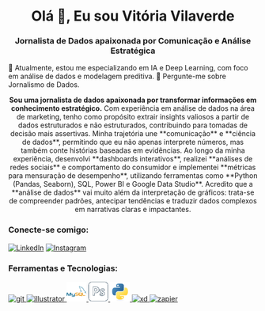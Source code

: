 <h1 align="center">Olá 👋, Eu sou Vitória Vilaverde</h1> <h3 align="center">Jornalista de Dados apaixonada por Comunicação e Análise Estratégica</h3>
🌱 Atualmente, estou me especializando em IA  e Deep Learning, com foco em análise de dados e modelagem preditiva.
💬 Pergunte-me sobre Jornalismo de Dados.
<p align="center"><strong>Sou uma jornalista de dados apaixonada por transformar informações em conhecimento estratégico.</strong> Com experiência em análise de dados na área de marketing, tenho como propósito extrair insights valiosos a partir de dados estruturados e não estruturados, contribuindo para tomadas de decisão mais assertivas. Minha trajetória une **comunicação** e **ciência de dados**, permitindo que eu não apenas interprete números, mas também conte histórias baseadas em evidências. Ao longo da minha experiência, desenvolvi **dashboards interativos**, realizei **análises de redes sociais** e comportamento do consumidor e implementei **métricas para mensuração de desempenho**, utilizando ferramentas como **Python (Pandas, Seaborn), SQL, Power BI e Google Data Studio**. Acredito que a **análise de dados** vai muito além da interpretação de gráficos: trata-se de compreender padrões, antecipar tendências e traduzir dados complexos em narrativas claras e impactantes.</p> <h3 align="left">Conecte-se comigo:</h3> <p align="left"> <a href="https://www.linkedin.com/in/vit%C3%B3ria-vilaverde-07b656218/" target="blank"><img align="center" src="https://raw.githubusercontent.com/rahuldkjain/github-profile-readme-generator/master/src/images/icons/Social/linked-in-alt.svg" alt="LinkedIn" height="30" width="40" /></a> <a href="https://instagram.com/vick_vilaverde" target="blank"><img align="center" src="https://raw.githubusercontent.com/rahuldkjain/github-profile-readme-generator/master/src/images/icons/Social/instagram.svg" alt="Instagram" height="30" width="40" /></a> </p> <h3 align="left">Ferramentas e Tecnologias:</h3> <p align="left"> <a href="https://git-scm.com/" target="_blank" rel="noreferrer"> <img src="https://www.vectorlogo.zone/logos/git-scm/git-scm-icon.svg" alt="git" width="40" height="40"/> </a> <a href="https://www.adobe.com/in/products/illustrator.html" target="_blank" rel="noreferrer"> <img src="https://www.vectorlogo.zone/logos/adobe_illustrator/adobe_illustrator-icon.svg" alt="illustrator" width="40" height="40"/> </a> <a href="https://www.mysql.com/" target="_blank" rel="noreferrer"> <img src="https://raw.githubusercontent.com/devicons/devicon/master/icons/mysql/mysql-original-wordmark.svg" alt="mysql" width="40" height="40"/> </a> <a href="https://www.photoshop.com/en" target="_blank" rel="noreferrer"> <img src="https://raw.githubusercontent.com/devicons/devicon/master/icons/photoshop/photoshop-line.svg" alt="photoshop" width="40" height="40"/> </a> <a href="https://www.python.org" target="_blank" rel="noreferrer"> <img src="https://raw.githubusercontent.com/devicons/devicon/master/icons/python/python-original.svg" alt="python" width="40" height="40"/> </a> <a href="https://www.adobe.com/products/xd.html" target="_blank" rel="noreferrer"> <img src="https://cdn.worldvectorlogo.com/logos/adobe-xd.svg" alt="xd" width="40" height="40"/> </a> <a href="https://zapier.com" target="_blank" rel="noreferrer"> <img src="https://www.vectorlogo.zone/logos/zapier/zapier-icon.svg" alt="zapier" width="40" height="40"/> </a> </p> <p align="center"> 

